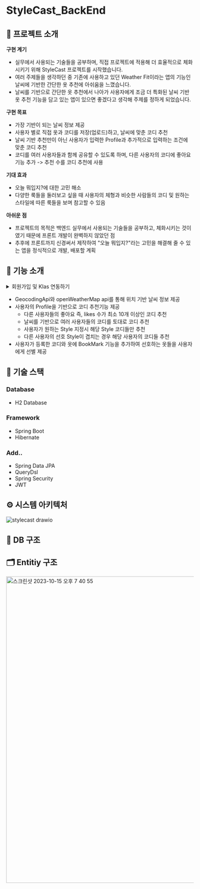 # StyleCast_BackEnd

## 📖 프로젝트 소개

**구현 계기**

* 실무에서 사용되는 기술들을 공부하며, 직접 프로젝트에 적용해 더 효율적으로 체화시키기 위해 StyleCast 프로젝트를 시작했습니다.
* 여러 주제들을 생각하던 중 기존에 사용하고 있던 Weather Fit이라는 앱의 기능인 날씨에 기반한 간단한 옷 추천에 아쉬움을 느꼈습니다.
* 날씨를 기반으로 간단한 옷 추천에서 나아가 사용자에게 조금 더 특화된 날씨 기반 옷 추천 기능을 담고 있는 앱이 있으면 좋겠다고 생각해 주제를 정하게 되었습니다. 
 
**구현 목표**

* 가장 기반이 되는 날씨 정보 제공
* 사용자 별로 직접 옷과 코디를 저장(업로드)하고, 날씨에 맞춘 코디 추천
* 날씨 기반 추천만이 아닌 사용자가 입력한 Profile과 추가적으로 입력하는 조건에 맞춘 코디 추천
* 코디를 여러 사용자들과 함께 공유할 수 있도록 하며, 다른 사용자의 코디에 좋아요 기능 추가 -> 추천 수를 코디 추천에 사용

**기대 효과**
* 오늘 뭐입지?에 대한 고민 해소
* 다양한 룩들을 둘러보고 싶을 때 사용자의 체형과 비슷한 사람들의 코디 및 원하는 스타일에 따른 룩들을 보며 참고할 수 있음

**아쉬운 점**
* 프로젝트의 목적은 백엔드 실무에서 사용되는 기술들을 공부하고, 체화시키는 것이였기 때문에 프론트 개발이 완벽하지 않았던 점
* 추후에 프론트까지 신경써서 제작하여 "오늘 뭐입지?"라는 고민을 해결해 줄 수 있는 앱을 정식적으로 개발, 배포할 계획 

## 🔎 기능 소개

<details>
<summary>회원가입 및 Klas 연동하기</summary>
<div markdown="1">       
![EA8DF032-E3F8-487D-BB36-C901B16E4332_1_102_o](https://github.com/19-21-40/KLtime_FrontEnd/assets/99861250/eceb5c5f-7776-42be-b130-5a187667cd1e)

* ㅇㅇ

</div>
</details>

* GeocodingApi와 openWeatherMap api를 통해 위치 기반 날씨 정보 제공
* 사용자의 Profile을 기반으로 코디 추천기능 제공
  * 다른 사용자들의 좋아요 즉, likes 수가 최소 10개 이상인 코디 추천
  * 날씨를 기반으로 여러 사용자들의 코디를 토대로 코디 추천
  * 사용자가 원하는 Style 지정시 해당 Style 코디들만 추천
  * 다른 사용자의 선호 Style이 겹치는 경우 해당 사용자의 코디들 추천
* 사용자가 등록한 코디와 옷에 BookMark 기능을 추가하여 선호하는 옷들을 사용자에게 선별 제공

## 📃 기술 스택
### Database
* H2 Database

### Framework
* Spring Boot
* Hibernate

### Add..
* Spring Data JPA
* QueryDsl
* Spring Security
* JWT

## ⚙️ 시스템 아키텍처
![stylecast drawio](https://github.com/19-21-40/KLtime_BackEnd/assets/99861250/74a94069-136d-4dde-9ddc-b45ab7f5dc0f)

## 📁 DB 구조


## 🗂️ Entitiy 구조
<img width="821" alt="스크린샷 2023-10-15 오후 7 40 55" src="https://github.com/jaemin-shin02/StyleCast_BackEnd/assets/99861250/b5b239f8-d4ea-4693-9c17-80652e74c1c4">


